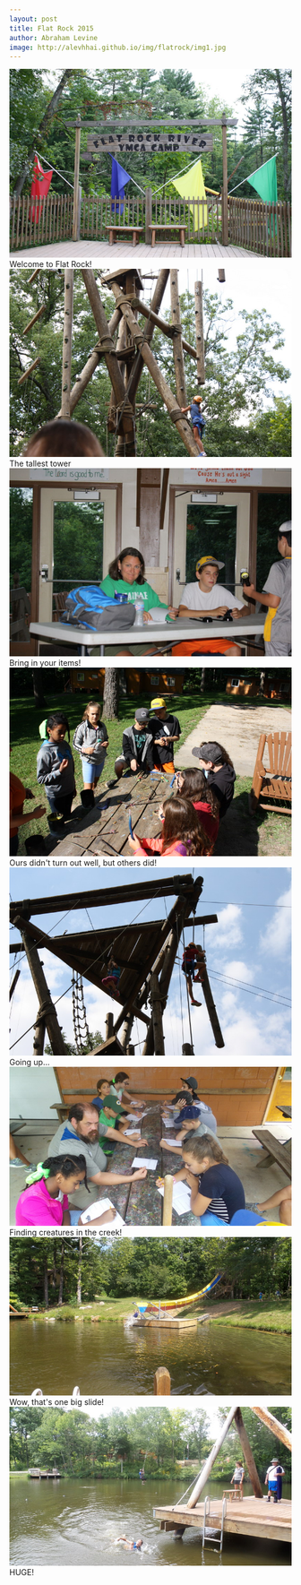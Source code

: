 ```yaml
---
layout: post
title: Flat Rock 2015
author: Abraham Levine
image: http://alevhhai.github.io/img/flatrock/img1.jpg
---
```


<center><img src="/img/flatrock/img1.jpg" style="width: auto; height: auto;"/></center>
Welcome to Flat Rock!
<center><img src="/img/flatrock/img2.jpg" style="width: auto; height: auto;"/></center>
The tallest tower
<center><img src="/img/flatrock/img3.jpg" style="width: auto; height: auto;"/></center>
Bring in your items!
<center><img src="/img/flatrock/img4.jpg" style="width: auto; height: auto;"/></center>
Ours didn't turn out well, but others did!
<center><img src="/img/flatrock/img5.jpg" style="width: auto; height: auto;"/></center>
Going up...
<center><img src="/img/flatrock/img6.jpg" style="width: auto; height: auto;"/></center>
Finding creatures in the creek!
<center><img src="/img/flatrock/img7.jpg" style="width: auto; height: auto;"/></center>
Wow, that's one big slide!
<center><img src="/img/flatrock/img8.jpg" style="width: auto; height: auto;"/></center>
HUGE!
